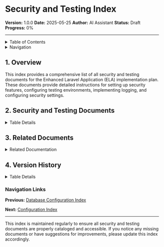 # Security and Testing Index

**Version:** 1.0.0
**Date:** 2025-05-25
**Author:** AI Assistant
**Status:** Draft
**Progress:** 0%

---

<details>
<summary>Table of Contents</summary>

- [1. Overview](#1-overview)
- [2. Security and Testing Documents](#2-security-and-testing-documents)
- [3. Related Documents](#3-related-documents)
- [4. Version History](#4-version-history)

</details>

<details>
<summary>Navigation</summary>

**Main:**
[Home](../../000-readme.md) |
[Documentation Index](../../000-index.md) |
[Implementation Plan Index](../000-index.md)

**You are here:**
[Home](../../000-readme.md) >
[Documentation Index](../../000-index.md) >
[Implementation Plan Index](../000-index.md) >
**Security and Testing Index**

</details>

## 1. Overview

This index provides a comprehensive list of all security and testing documents for the Enhanced Laravel Application (ELA) implementation plan. These documents provide detailed instructions for setting up security features, configuring testing environments, implementing logging, and configuring security settings.

## 2. Security and Testing Documents

<details>
<summary>Table Details</summary>

| Document | Description |
| --- | --- |
| [010-security-setup.md](./010-security-setup.md) | Security setup and configuration |
| [020-testing-setup.md](./020-testing-setup.md) | Testing setup and configuration |
| [030-logging-setup.md](./030-logging-setup.md) | Logging setup and configuration |
| [040-security-configuration.md](./040-security-configuration.md) | Detailed security configuration |

</details>

## 3. Related Documents

<details>
<summary>Related Documentation</summary>

| Document | Description |
| --- | --- |
| [Database Configuration Index](../040-database/000-index.md) | Database configuration that affects security and testing |
| [Configuration Index](../060-configuration/000-index.md) | General configuration that includes security and testing settings |
| [Infrastructure Index](../080-infrastructure/000-index.md) | Infrastructure components that affect security |
| [Event Sourcing Testing](../100-event-sourcing/070-testing.md) | Testing specific to event sourcing |

</details>

## 4. Version History

<details>
<summary>Table Details</summary>

| Version | Date | Changes | Author |
| --- | --- | --- | --- |
| 1.0.0 | 2025-05-25 | Initial version | AI Assistant |

</details>

### Navigation Links

**Previous:** [Database Configuration Index](../040-database/000-index.md)

**Next:** [Configuration Index](../060-configuration/000-index.md)

---

This index is maintained regularly to ensure all security and testing documents are properly cataloged and accessible. If you notice any missing documents or have suggestions for improvements, please update this index accordingly.
